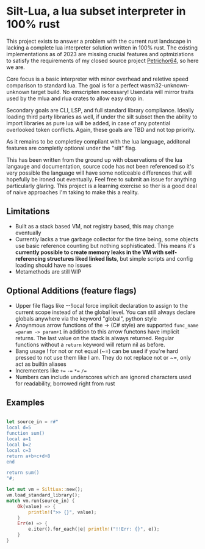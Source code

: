 # Silt-Lua, a lua subset interpreter in 100% rust

This project exists to answer a problem with the current rust landscape in lacking a complete lua interpreter solution written in 100% rust. The existing implementations as of 2023 are missing crucial features and optmiziations to satisfy the requirements of my closed source project [Petrichor64](https://makeavoy.itch.io/petrichor64), so here we are.

Core focus is a basic interpreter with minor overhead and reletive speed comparison to standard lua. The goal is for a perfect wasm32-unknown-unknown target build. No emscripten necessary! Userdata will mirror traits used by the mlua and rlua crates to allow easy drop in.

Secondary goals are CLI, LSP, and full standard library compliance. Ideally loading third party libraries as well, if under the silt subset then the ability to import libraries as pure lua will be added, in case of any potential overlooked token conflicts. Again, these goals are TBD and not top priority.

As it remains to be completley compliant with the lua language, additonal features are completly optional under the "silt" flag.

This has been written from the ground up with observations of the lua langauge and documentation, source code has not been referenced so it's very possible the language will have some noticeable differences that will hopefully be ironed out eventually. Feel free to submit an issue for anything particularly glaring. This project is a learning exercise so ther is a good deal of naive approaches I'm taking to make this a reality.

## Limitations

- Built as a stack based VM, not registry based, this may change eventually
- Currently lacks a true garbage collector for the time being, some objects use basic reference counting but nothing sophisticated. This means it's **currently possible to create memory leaks in the VM with self-referencing structures liked linked lists**, but simple scripts and config loading should have no issues
- Metamethods are still WIP

## Optional Additions (feature flags)

- Upper file flags like --!local force implicit declaration to assign to the current scope instead of at the global level. You can still always declare globals anywhere via the keyword "global", python style
- Anoynmous arrow functions of the -> (C# style) are supported `func_name =param -> param+1` in addition to this arrow functons have implicit returns. The last value on the stack is always returned. Regular functions without a `return` keyword will return nil as before.
- Bang usage ! for not or not equal (~=) can be used if you're hard pressed to not use them like I am. They do not replace not or ~=, only act as builtin aliases
- Incrementers like `+=` `-=` `*=` `/=`
- Numbers can include underscores which are ignored characters used for readability, borrowed right from rust

## Examples

```rust

let source_in = r#"
local d=5
function sum()
local a=1
local b=2
local c=3
return a+b+c+d+8
end

return sum()
"#;

let mut vm = SiltLua::new();
vm.load_standard_library();
match vm.run(source_in) {
    Ok(value) => {
        println!(">> {}", value);
    }
    Err(e) => {
        e.iter().for_each(|e| println!("!!Err: {}", e));
    }
}
```
